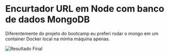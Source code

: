 # Encurtador URL em Node com banco de dados MongoDB

Diferentemente do projeto do bootcamp eu preferi rodar o mongo em um container Docker local na minha máquina apenas.

<img 
         src="https://github.com/giovanifranz/DioEncurtadorURL/blob/main/public/Encurtador%20URL.png" 
         alt="Resultado Final" 
    />
